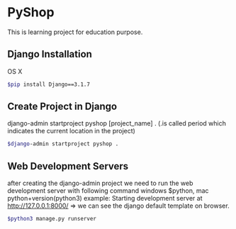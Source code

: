 # PyShop
This is learning project for education purpose.

## Django Installation

OS X 

```sh
$pip install Django==3.1.7
```

## Create Project in Django

django-admin startproject pyshop [project_name] . (.is called period which indicates the current location in the project)

```sh
$django-admin startproject pyshop .

```

## Web Development Servers

after creating the django-admin project we need to run the web development server with following command windows $python, mac python+version(python3)
example: Starting development server at http://127.0.0.1:8000/ => we can see the django default template on browser.

```sh
$python3 manage.py runserver

```
